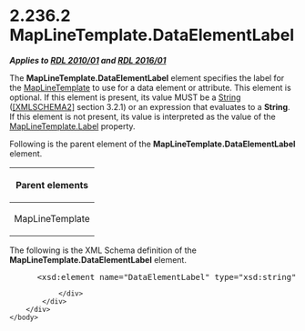 <html dir="LTR" xmlns:mshelp="http://msdn.microsoft.com/mshelp" xmlns:ddue="http://ddue.schemas.microsoft.com/authoring/2003/5" xmlns:xlink="http://www.w3.org/1999/xlink" xmlns:tool="http://www.microsoft.com/tooltip">
    <head>
        <meta http-equiv="Content-Type" content="text/html; CHARSET=utf-8"></meta>
        <meta name="save" content="history"></meta>
        <title>2.236.2 MapLineTemplate.DataElementLabel</title>
        <xml>
            <mshelp:toctitle title="2.236.2 MapLineTemplate.DataElementLabel"></mshelp:toctitle>
            <mshelp:rltitle title="[MS-RDL]: MapLineTemplate.DataElementLabel"></mshelp:rltitle>
            <mshelp:keyword index="A" term="41d34ea2-606e-4e5a-86f4-220afd3c65d6"></mshelp:keyword>
            <mshelp:attr name="DCSext.ContentType" value="open specification"></mshelp:attr>
            <mshelp:attr name="AssetID" value="41d34ea2-606e-4e5a-86f4-220afd3c65d6"></mshelp:attr>
            <mshelp:attr name="TopicType" value="kbRef"></mshelp:attr>
            <mshelp:attr name="DCSext.Title" value="[MS-RDL]: MapLineTemplate.DataElementLabel" />
        </xml>
    </head>
    <body>
        <div id="header">
            <h1 class="heading">2.236.2 MapLineTemplate.DataElementLabel</h1>
        </div>
        <div id="mainSection">
            <div id="mainBody">
                <div id="allHistory" class="saveHistory"></div>
                <div id="sectionSection0" class="section" name="collapseableSection">
                    

<p><b><i>Applies to </i></b><a href="3428e690-a348-4ec7-8a6a-8efb42d2cdee.md"><b><i>RDL 2010/01</i></b></a><b><i>
and </i></b><a href="52ce3983-2bfc-4e72-9359-42aaf5fe4509.md"><b><i>RDL 2016/01</i></b></a></p>

<p>The <b>MapLineTemplate.DataElementLabel</b> element
specifies the label for the <a href="37e2d016-be53-44eb-a5ae-5a01d6400909.md">MapLineTemplate</a>
to use for a data element or attribute. This element is optional. If this
element is present, its value MUST be a <a href="1ed81ef3-a683-45e3-aaad-bd2bbe71bc3d.md">String</a> (<a href="https://go.microsoft.com/fwlink/?LinkId=90610">[XMLSCHEMA2]</a> section
3.2.1) or an expression that evaluates to a <b>String</b>. If this element is
not present, its value is interpreted as the value of the <a href="79987dab-fc00-40ce-bfa7-3f727478b241.md">MapLineTemplate.Label</a>
property. </p>

<p>Following is the parent element of the <b>MapLineTemplate.DataElementLabel</b>
element.</p>

<table>
 <thead>
  <tr>
   <th>
   <p>Parent elements</p>
   </th>
  </tr>
 </thead>
 <tr>
  <td>
  <p>MapLineTemplate</p>
  </td>
 </tr>
</table>

<p>The following is the XML Schema definition of the <b>MapLineTemplate.DataElementLabel</b>
element.           </p>

<dl>
<dd>
<div><pre> &lt;xsd:element name=&quot;DataElementLabel&quot; type=&quot;xsd:string&quot; minOccurs=&quot;0&quot; /&gt;
</pre></div>
</dd></dl>


                </div>
            </div>
        </div>
    </body>
</html>